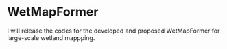 # WetMapFormer

I will release the codes for the developed and proposed WetMapFormer for large-scale wetland mappping.
